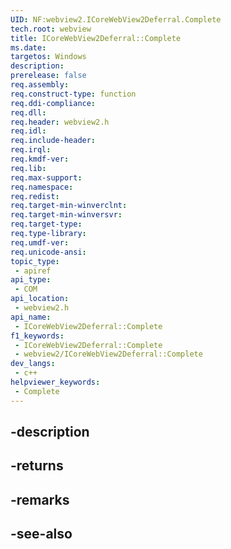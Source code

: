 ```yaml
---
UID: NF:webview2.ICoreWebView2Deferral.Complete
tech.root: webview
title: ICoreWebView2Deferral::Complete
ms.date: 
targetos: Windows
description: 
prerelease: false
req.assembly: 
req.construct-type: function
req.ddi-compliance: 
req.dll: 
req.header: webview2.h
req.idl: 
req.include-header: 
req.irql: 
req.kmdf-ver: 
req.lib: 
req.max-support: 
req.namespace: 
req.redist: 
req.target-min-winverclnt: 
req.target-min-winversvr: 
req.target-type: 
req.type-library: 
req.umdf-ver: 
req.unicode-ansi: 
topic_type:
 - apiref
api_type:
 - COM
api_location:
 - webview2.h
api_name:
 - ICoreWebView2Deferral::Complete
f1_keywords:
 - ICoreWebView2Deferral::Complete
 - webview2/ICoreWebView2Deferral::Complete
dev_langs:
 - c++
helpviewer_keywords:
 - Complete
---
```


## -description

## -returns

## -remarks

## -see-also

